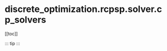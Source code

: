# discrete_optimization.rcpsp.solver.cp_solvers

[[toc]]

::: tip
<skdecide-summary></skdecide-summary>
:::


